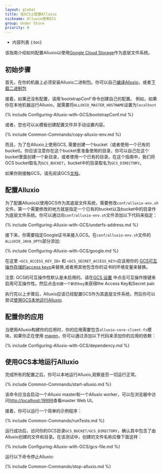 ```yaml
---
layout: global
title: 在GCS上配置Alluxio
nickname: Alluxio使用GCS
group: Under Store
priority: 0
---
```


* 内容列表
{:toc}

该指南介绍如何配置Alluxio以使用[Google Cloud Storage](https://cloud.google.com/storage/)作为底层文件系统。

## 初始步骤

首先，在你的机器上必须安装Alluxio二进制包。你可以自己[编译Alluxio](Building-Alluxio-Master-Branch.html)，或者[下载二进制包](Running-Alluxio-Locally.html)

接着，如果还没有配置，请用‘bootstrapConf'命令创建自己的配置。
例如，如果你在本地机器运行Alluxio，就需要将`ALLUXIO_MASTER_HOSTNAME`设置为`localhost`

{% include Configuring-Alluxio-with-GCS/bootstrapConf.md %}

或者，您也可以从模板创建配置文件并手动设置内容。

{% include Common-Commands/copy-alluxio-env.md %}

而且，为了在Alluxio上使用GCS, 需要创建一个bucket（或者使用一个已有的bucket)。你应该注意你在这个bucket里准备使用的目录，你可以自己在这个bucket里面创建一个新目录，或者使用一个已有的目录。在这个指南中，我们将GCS bucket取名为`GCS_BUCKET`，bucket中的目录取名为`GCS_DIRECTORY`。

如果你刚接触GCS，请先阅读GCS[文档](https://cloud.google.com/storage/docs/overview)。

## 配置Alluxio

为了配置Alluxio以使用GCS作为其底层文件系统，需要修改`conf/alluxio-env.sh`文件。第一个需要修改的地方就是指定一个已有的bucket以及bucket中的目录作为底层文件系统。你可以通过向`conf/alluxio-env.sh`文件添加以下代码来指定：

{% include Configuring-Alluxio-with-GCS/underfs-address.md %}

接下来，你需要指定Google证书来接入GCS。在`conf/alluxio-env.sh`文件的
`ALLUXIO_JAVA_OPTS`部分添加:

{% include Configuring-Alluxio-with-GCS/google.md %}

在这里 `<GCS_ACCESS_KEY_ID>` 和 `<GCS_SECRET_ACCESS_KEY>`应该用你的
[GCS可互操作存储的access keys](https://console.cloud.google.com/storage/settings)来替换,或者用其他包含你的证书的环境变量来替换。

注意: GCS的可互操作性默认是未启用的。请在[GCS 设置](https://console.cloud.google.com/storage/settings) 中点击可互操作按键来启用可互操作性。然后点击`创建一个新的key`来获得the Access Key和Secret pair.

执行完以上步骤后，Alluxio应该已经配置GCS作为其底层文件系统，然后你可以尝试[使用GCS本地运行Alluxio](#running-alluxio-locally-with-gcs).

## 配置你的应用

当使用Alluxio构建你的应用时，你的应用需要包含`alluxio-core-client-fs`模块。如果你正在使用 [maven](https://maven.apache.org/)，你可以通过添加以下代码来添加你的应用的依赖：

{% include Configuring-Alluxio-with-GCS/dependency.md %}

## 使用GCS本地运行Alluxio

完成所有的配置之后，你可以本地运行Alluxio,观察是否一切运行正常。

{% include Common-Commands/start-alluxio.md %}

该命令应当会启动一个Alluxio master和一个Alluxio worker，可以在浏览器中访问[http://localhost:19999](http://localhost:19999)查看master Web UI。

接着，你可以运行一个简单的示例程序：

{% include Common-Commands/runTests.md %}

运行成功后，访问你的GCS目录`GCS_BUCKET/GCS_DIRECTORY`，确认其中包含了由Alluxio创建的文件和目录。在该测试中，创建的文件名称应像下面这样：

{% include Configuring-Alluxio-with-GCS/gcs-file.md %}

运行以下命令停止Alluxio:

{% include Common-Commands/stop-alluxio.md %}
